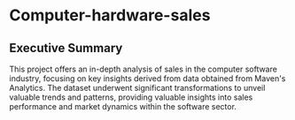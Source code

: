 # Computer-hardware-sales

## Executive Summary
This project offers an in-depth analysis of sales in the computer software industry, focusing on key insights derived from data obtained from Maven's Analytics. The dataset underwent significant transformations to unveil valuable trends and patterns, providing valuable insights into sales performance and market dynamics within the software sector.
